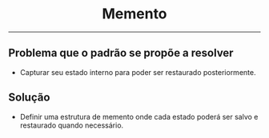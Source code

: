 <center><h1>Memento</h1></center>

***

## Problema que o padrão se propõe a resolver

* Capturar seu estado interno para poder ser restaurado posteriormente.

## Solução

* Definir uma estrutura de memento onde cada estado poderá ser salvo e restaurado quando necessário. 